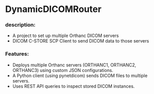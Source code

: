 # DynamicDICOMRouter
### description:
* A project to set up multiple Orthanc DICOM servers
* DICOM C-STORE SCP Client to send DICOM data to those servers

### Features:
* Deploys multiple Orthanc servers (ORTHANC1, ORTHANC2, ORTHANC3) using custom JSON configurations.
* A Python client (using pynetdicom) sends DICOM files to multiple servers.
* Uses REST API queries to inspect stored DICOM instances.
